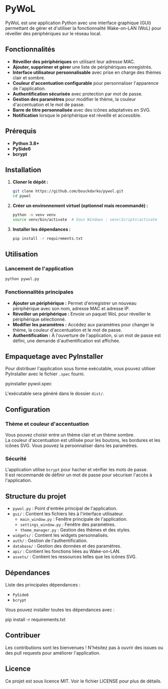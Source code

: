 
# PyWoL

PyWoL est une application Python avec une interface graphique (GUI) permettant de gérer et d'utiliser la fonctionnalité Wake-on-LAN (WoL) pour réveiller des périphériques sur le réseau local.

## Fonctionnalités

- **Réveiller des périphériques** en utilisant leur adresse MAC.
- **Ajouter, supprimer et gérer** une liste de périphériques enregistrés.
- **Interface utilisateur personnalisable** avec prise en charge des thèmes clair et sombre.
- **Couleur d'accentuation configurable** pour personnaliser l'apparence de l'application.
- **Authentification sécurisée** avec protection par mot de passe.
- **Gestion des paramètres** pour modifier le thème, la couleur d'accentuation et le mot de passe.
- **Barre de titre personnalisée** avec des icônes adaptatives en SVG.
- **Notification** lorsque le périphérique est réveillé et accessible.

## Prérequis

- **Python 3.8+**
- **PySide6**
- **bcrypt**

## Installation

1. **Cloner le dépôt :**

   ```bash
   git clone https://github.com/bouckdarko/pywol.git
   cd pywol
   ```

2. **Créer un environnement virtuel (optionnel mais recommandé) :**

   ```bash
   python -m venv venv
   source venv/bin/activate  # Sous Windows : venv\Scripts\activate
   ```

3. **Installer les dépendances :**

   ```bash
   pip install -r requirements.txt
   ```

## Utilisation

### Lancement de l'application

```bash
python pywol.py
```

### Fonctionnalités principales

- **Ajouter un périphérique :** Permet d'enregistrer un nouveau périphérique avec son nom, adresse MAC et adresse IP.
- **Réveiller un périphérique :** Envoie un paquet WoL pour réveiller le périphérique sélectionné.
- **Modifier les paramètres :** Accédez aux paramètres pour changer le thème, la couleur d'accentuation et le mot de passe.
- **Authentification :** À l'ouverture de l'application, si un mot de passe est défini, une demande d'authentification est affichée.

## Empaquetage avec PyInstaller

Pour distribuer l'application sous forme exécutable, vous pouvez utiliser PyInstaller avec le fichier `.spec` fourni.

pyinstaller pywol.spec

L'exécutable sera généré dans le dossier `dist/`.

## Configuration

### Thème et couleur d'accentuation

Vous pouvez choisir entre un thème clair et un thème sombre.  
La couleur d'accentuation est utilisée pour les boutons, les bordures et les icônes SVG. Vous pouvez la personnaliser dans les paramètres.

### Sécurité

L'application utilise `bcrypt` pour hacher et vérifier les mots de passe.  
Il est recommandé de définir un mot de passe pour sécuriser l'accès à l'application.

## Structure du projet

- `pywol.py` : Point d'entrée principal de l'application.
- `gui/` : Contient les fichiers liés à l'interface utilisateur.
  - `main_window.py` : Fenêtre principale de l'application.
  - `settings_window.py` : Fenêtre des paramètres.
  - `theme_manager.py` : Gestion des thèmes et des styles.
- `widgets/` : Contient les widgets personnalisés.
- `auth/` : Gestion de l'authentification.
- `database/` : Gestion des données et des paramètres.
- `api/` : Contient les fonctions liées au Wake-on-LAN.
- `assets/` : Contient les ressources telles que les icônes SVG.

## Dépendances

Liste des principales dépendances :

- `PySide6`
- `bcrypt`

Vous pouvez installer toutes les dépendances avec :

pip install -r requirements.txt

## Contribuer

Les contributions sont les bienvenues ! N'hésitez pas à ouvrir des issues ou des pull requests pour améliorer l'application.

## Licence

Ce projet est sous licence MIT. Voir le fichier LICENSE pour plus de détails.
